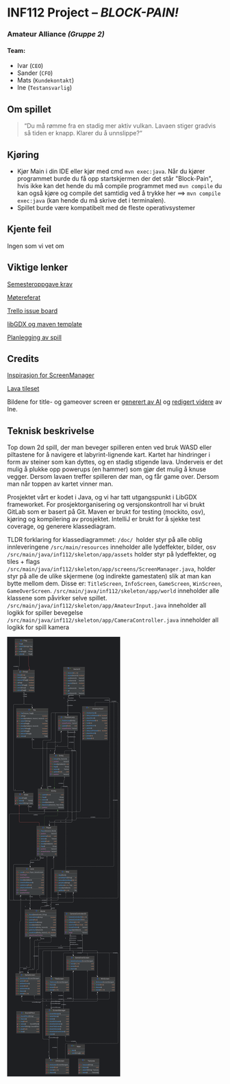 # INF112 Project – *BLOCK-PAIN!*

### Amateur Alliance *(Gruppe 2)*

#### Team:

* Ivar (`CEO`)
* Sander (`CFO`)
* Mats (`Kundekontakt`)
* Ine (`Testansvarlig`)


## Om spillet

> “Du må rømme fra en stadig mer aktiv vulkan. Lavaen stiger gradvis så tiden er knapp. Klarer du å unnslippe?“

## Kjøring

* Kjør Main i din IDE eller kjør med cmd
  `mvn exec:java`.
  Når du kjører programmet burde du få opp startskjermen der det står "Block-Pain", hvis ikke kan det hende du må
  compile programmet med `mvn compile`
  du kan også kjøre og compile det samtidig ved å trykke her ==> `mvn compile exec:java` (kan hende du må skrive det i
  terminalen).
* Spillet burde være kompatibelt med de fleste operativsystemer

## Kjente feil

Ingen som vi vet om

## Viktige lenker

[Semesteroppgave krav](https://git.app.uib.no/inf112/24v/inf112-24v/-/wikis/prosjekt/semesteroppgave)

[Møtereferat](https://docs.google.com/document/d/10a05Fu1_dx0Y_XaLF6ZEFuFKvsOZK4iNWEVNr36HerU/edit)

[Trello issue board](https://trello.com/b/zh9J5B3W/board)

[libGDX og maven template](doc/libGDX+Maven.md)

[Planlegging av spill](https://docs.google.com/document/d/1aa2oW-XstsS6mD0cP296_O31NZNTnafWvksUJrwbtmI/edit)

## Credits

[Inspirasjon for ScreenManager](https://happycoding.io/tutorials/libgdx/game-screens#the-libgdx-approach)

[Lava tileset](https://assetstore.unity.com/packages/2d/textures-materials/grotto-escape-ii-86689)

Bildene for title- og gameover screen er [generert av AI](https://www.bing.com/images/create)
og [redigert videre](https://picfont.com/) av Ine.


## Teknisk beskrivelse
Top down 2d spill, der man beveger spilleren enten ved bruk WASD eller piltastene for å navigere et labyrint-lignende kart. Kartet har hindringer i form av steiner som kan dyttes, og en stadig stigende lava. Underveis er det mulig å plukke opp powerups (en hammer) som gjør det mulig å knuse vegger. Dersom lavaen treffer spilleren dør man, og får game over. Dersom man når toppen av kartet vinner man.


Prosjektet vårt er kodet i Java, og vi har tatt utgangspunkt i LibGDX frameworket. For prosjektorganisering og versjonskontroll har vi brukt GitLab som er basert på Git. Maven er brukt for testing (mockito, osv), kjøring og kompilering av prosjektet. IntelliJ er brukt for å sjekke test coverage, og generere klassediagram. 


TLDR forklaring for klassediagrammet:
`/doc/ `holder styr på alle oblig innleveringene 
`/src/main/resources` inneholder alle lydeffekter, bilder, osv
`/src/main/java/inf112/skeleton/app/assets` holder styr på lydeffekter, og tiles + flags
`/src/main/java/inf112/skeleton/app/screens/ScreenManager.java`, holder styr på alle de ulike skjermene (og indirekte gamestaten) slik at man kan bytte mellom dem. Disse er: `TitleScreen`, `InfoScreen`, `GameScreen`, `WinScreen`, `GameOverScreen`. 
`/src/main/java/inf112/skeleton/app/world` inneholder alle klassene som påvirker selve spillet.
`/src/main/java/inf112/skeleton/app/AmateurInput.java` inneholder all logikk for spiller bevegelse
`/src/main/java/inf112/skeleton/app/CameraController.java` inneholder all logikk for spill kamera

![graph](graph.png)
